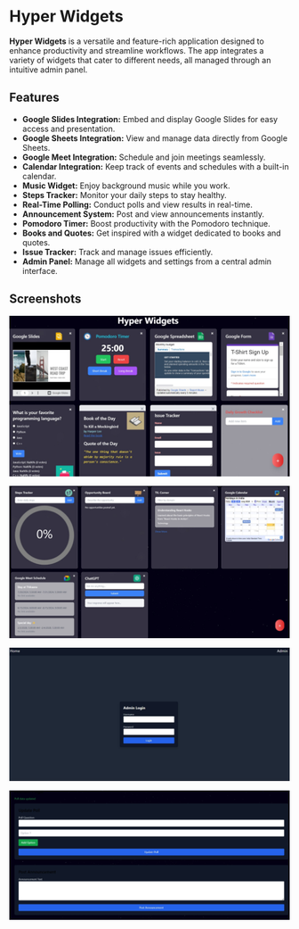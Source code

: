 # Hyper Widgets

**Hyper Widgets** is a versatile and feature-rich application designed to enhance productivity and streamline workflows. The app integrates a variety of widgets that cater to different needs, all managed through an intuitive admin panel.

## Features

- **Google Slides Integration:** Embed and display Google Slides for easy access and presentation.
- **Google Sheets Integration:** View and manage data directly from Google Sheets.
- **Google Meet Integration:** Schedule and join meetings seamlessly.
- **Calendar Integration:** Keep track of events and schedules with a built-in calendar.
- **Music Widget:** Enjoy background music while you work.
- **Steps Tracker:** Monitor your daily steps to stay healthy.
- **Real-Time Polling:** Conduct polls and view results in real-time.
- **Announcement System:** Post and view announcements instantly.
- **Pomodoro Timer:** Boost productivity with the Pomodoro technique.
- **Books and Quotes:** Get inspired with a widget dedicated to books and quotes.
- **Issue Tracker:** Track and manage issues efficiently.
- **Admin Panel:** Manage all widgets and settings from a central admin interface.


## Screenshots

![Widgets](screenshots/widgets1.jpeg)

![Widgets](screenshots/widgets2.jpeg)

![Admin Login](screenshots/adminLogin.jpeg)

![Admin Panel](screenshots/adminPanel.jpeg)
